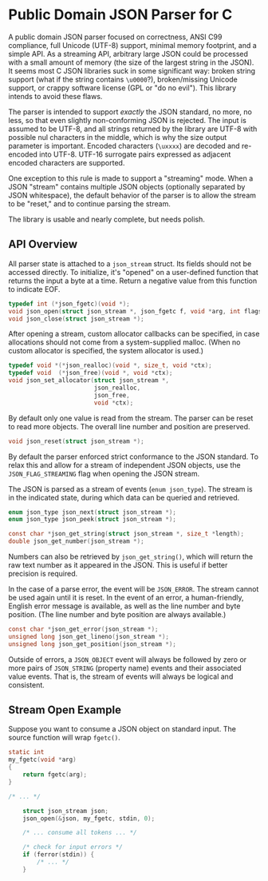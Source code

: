# Public Domain JSON Parser for C

A public domain JSON parser focused on correctness, ANSI C99
compliance, full Unicode (UTF-8) support, minimal memory footprint,
and a simple API. As a streaming API, arbitrary large JSON could be
processed with a small amount of memory (the size of the largest
string in the JSON). It seems most C JSON libraries suck in some
significant way: broken string support (what if the string contains
`\u0000`?), broken/missing Unicode support, or crappy software license
(GPL or "do no evil"). This library intends to avoid these flaws.

The parser is intended to support *exactly* the JSON standard, no
more, no less, so that even slightly non-conforming JSON is rejected.
The input is assumed to be UTF-8, and all strings returned by the
library are UTF-8 with possible nul characters in the middle, which is
why the size output parameter is important. Encoded characters
(`\uxxxx`) are decoded and re-encoded into UTF-8. UTF-16 surrogate
pairs expressed as adjacent encoded characters are supported.

One exception to this rule is made to support a "streaming" mode. When
a JSON "stream" contains multiple JSON objects (optionally separated
by JSON whitespace), the default behavior of the parser is to allow
the stream to be "reset," and to continue parsing the stream.

The library is usable and nearly complete, but needs polish.

## API Overview

All parser state is attached to a `json_stream` struct. Its fields
should not be accessed directly. To initialize, it's "opened" on a
user-defined function that returns the input a byte at a time. Return a
negative value from this function to indicate EOF.

```c
typedef int (*json_fgetc)(void *);
void json_open(struct json_stream *, json_fgetc f, void *arg, int flags);
void json_close(struct json_stream *);
```

After opening a stream, custom allocator callbacks can be specified,
in case allocations should not come from a system-supplied malloc.
(When no custom allocator is specified, the system allocator is used.)

```c
typedef void *(*json_realloc)(void *, size_t, void *ctx);
typedef void  (*json_free)(void *, void *ctx);
void json_set_allocator(struct json_stream *,
                        json_realloc,
                        json_free,
                        void *ctx);
```

By default only one value is read from the stream. The parser can be
reset to read more objects. The overall line number and position are
preserved.

```c
void json_reset(struct json_stream *);
```

By default the parser enforced strict conformance to the JSON standard.
To relax this and allow for a stream of independent JSON objects, use
the `JSON_FLAG_STREAMING` flag when opening the JSON stream.

The JSON is parsed as a stream of events (`enum json_type`). The
stream is in the indicated state, during which data can be queried and
retrieved.

```c
enum json_type json_next(struct json_stream *);
enum json_type json_peek(struct json_stream *);

const char *json_get_string(struct json_stream *, size_t *length);
double json_get_number(json_stream *);
```

Numbers can also be retrieved by `json_get_string()`, which will
return the raw text number as it appeared in the JSON. This is useful
if better precision is required.

In the case of a parse error, the event will be `JSON_ERROR`. The
stream cannot be used again until it is reset. In the event of an
error, a human-friendly, English error message is available, as well
as the line number and byte position. (The line number and byte
position are always available.)

```c
const char *json_get_error(json_stream *);
unsigned long json_get_lineno(json_stream *);
unsigned long json_get_position(json_stream *);
```

Outside of errors, a `JSON_OBJECT` event will always be followed by
zero or more pairs of `JSON_STRING` (property name) events and their
associated value events. That is, the stream of events will always be
logical and consistent.

## Stream Open Example

Suppose you want to consume a JSON object on standard input. The source
function will wrap `fgetc()`.

```c
static int
my_fgetc(void *arg)
{
    return fgetc(arg);
}

/* ... */

    struct json_stream json;
    json_open(&json, my_fgetc, stdin, 0);

    /* ... consume all tokens ... */

    /* check for input errors */
    if (ferror(stdin)) {
        /* ... */
    }
```
